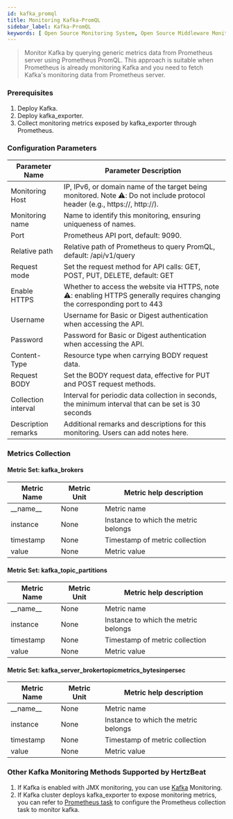 ```yaml
---
id: kafka_promql
title: Monitoring Kafka-PromQL
sidebar_label: Kafka-PromQL
keywords: [ Open Source Monitoring System, Open Source Middleware Monitoring, Kafka Monitoring, Kafka-PromQL Monitoring ]
---
```


> Monitor Kafka by querying generic metrics data from Prometheus server using Prometheus PromQL. This approach is suitable when Prometheus is already monitoring Kafka and you need to fetch Kafka's
> monitoring data from Prometheus server.

### Prerequisites

1. Deploy Kafka.
2. Deploy kafka_exporter.
3. Collect monitoring metrics exposed by kafka_exporter through Prometheus.

### Configuration Parameters

|   Parameter Name    |                                                   Parameter Description                                                    |
|---------------------|----------------------------------------------------------------------------------------------------------------------------|
| Monitoring Host     | IP, IPv6, or domain name of the target being monitored. Note ⚠️: Do not include protocol header (e.g., https://, http://). |
| Monitoring name     | Name to identify this monitoring, ensuring uniqueness of names.                                                            |
| Port                | Prometheus API port, default: 9090.                                                                                        |
| Relative path       | Relative path of Prometheus to query PromQL, default: /api/v1/query                                                        |
| Request mode        | Set the request method for API calls: GET, POST, PUT, DELETE, default: GET                                                 |
| Enable HTTPS        | Whether to access the website via HTTPS, note ⚠️: enabling HTTPS generally requires changing the corresponding port to 443 |
| Username            | Username for Basic or Digest authentication when accessing the API.                                                        |
| Password            | Password for Basic or Digest authentication when accessing the API.                                                        |
| Content-Type        | Resource type when carrying BODY request data.                                                                             |
| Request BODY        | Set the BODY request data, effective for PUT and POST request methods.                                                     |
| Collection interval | Interval for periodic data collection in seconds, the minimum interval that can be set is 30 seconds                       |
| Description remarks | Additional remarks and descriptions for this monitoring. Users can add notes here.                                         |

### Metrics Collection

#### Metric Set: kafka_brokers

| Metric Name | Metric Unit |       Metric help description        |
|-------------|-------------|--------------------------------------|
| \_\_name__  | None        | Metric name                          |
| instance    | None        | Instance to which the metric belongs |
| timestamp   | None        | Timestamp of metric collection       |
| value       | None        | Metric value                         |

#### Metric Set: kafka_topic_partitions

| Metric Name | Metric Unit |       Metric help description        |
|-------------|-------------|--------------------------------------|
| \_\_name__  | None        | Metric name                          |
| instance    | None        | Instance to which the metric belongs |
| timestamp   | None        | Timestamp of metric collection       |
| value       | None        | Metric value                         |

#### Metric Set: kafka_server_brokertopicmetrics_bytesinpersec

| Metric Name | Metric Unit |       Metric help description        |
|-------------|-------------|--------------------------------------|
| \_\_name__  | None        | Metric name                          |
| instance    | None        | Instance to which the metric belongs |
| timestamp   | None        | Timestamp of metric collection       |
| value       | None        | Metric value                         |

### Other Kafka Monitoring Methods Supported by HertzBeat

1. If Kafka is enabled with JMX monitoring, you can use [Kafka](kafka) Monitoring.
2. If Kafka cluster deploys kafka_exporter to expose monitoring metrics, you can refer to [Prometheus task](prometheus) to configure the Prometheus collection task to monitor kafka.

